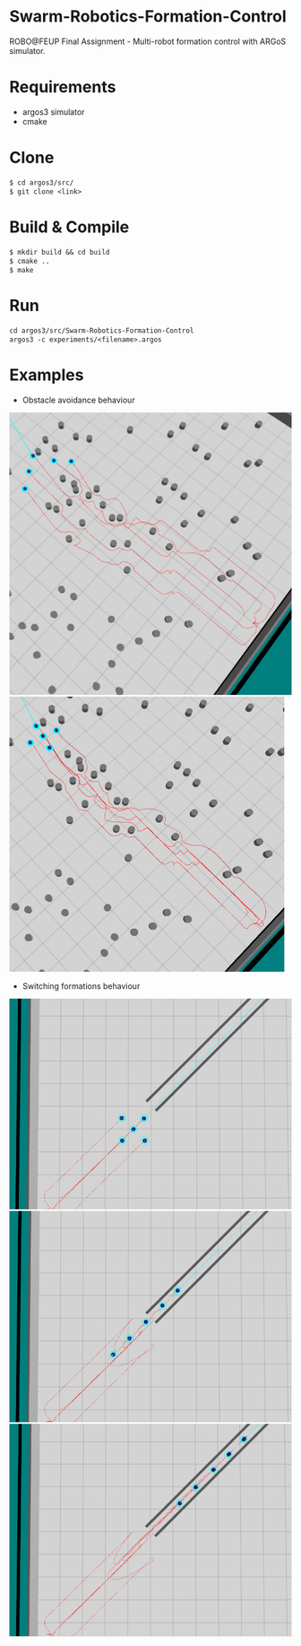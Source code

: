 # Swarm-Robotics-Formation-Control
ROBO@FEUP Final Assignment - Multi-robot formation control with ARGoS simulator.

# Requirements
- argos3 simulator
- cmake

# Clone
```shell
$ cd argos3/src/
$ git clone <link>
```

# Build & Compile
```shell
$ mkdir build && cd build
$ cmake ..
$ make
```

# Run 
```shell
cd argos3/src/Swarm-Robotics-Formation-Control
argos3 -c experiments/<filename>.argos
```

# Examples
- Obstacle avoidance behaviour

![Curve Shaped Formation](https://github.com/avrocha/Swarm-Robotics-Formation-Control/blob/main/images/test_3_c_3_cut.png)
![Square Shaped Formation](https://github.com/avrocha/Swarm-Robotics-Formation-Control/blob/main/images/test_3_2_cut.png)
- Switching formations behaviour

![Switch Formations1](https://github.com/avrocha/Swarm-Robotics-Formation-Control/blob/main/images/tunel_1.png)
![Switch Formations2](https://github.com/avrocha/Swarm-Robotics-Formation-Control/blob/main/images/tunel_2.png)
![Switch Formations3](https://github.com/avrocha/Swarm-Robotics-Formation-Control/blob/main/images/tunel_3.png)
